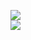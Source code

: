 [![](https://img.shields.io/badge/Made%20With-Github%20Spray-lightgrey.svg?style=for-the-badge&logo=github)](https://github.com/Annihil/github-spray#2245)  
[![](https://i.imgur.com/2DrTn0Z.gif)](https://github.com/Annihil/github-spray)